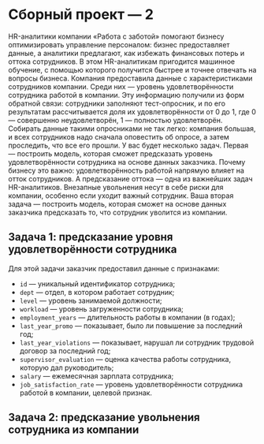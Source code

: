 # Сборный проект — 2
HR-аналитики компании «Работа с заботой» помогают бизнесу оптимизировать управление персоналом: бизнес предоставляет данные, а аналитики предлагают, как избежать финансовых потерь и оттока сотрудников. В этом HR-аналитикам пригодится машинное обучение, с помощью которого получится быстрее и точнее отвечать на вопросы бизнеса. Компания предоставила данные с характеристиками сотрудников компании. Среди них — уровень удовлетворённости сотрудника работой в компании. Эту информацию получили из форм обратной связи: сотрудники заполняют тест-опросник, и по его результатам рассчитывается доля их удовлетворённости от 0 до 1, где 0 — совершенно неудовлетворён, 1 — полностью удовлетворён. Собирать данные такими опросниками не так легко: компания большая, и всех сотрудников надо сначала оповестить об опросе, а затем проследить, что все его прошли. У вас будет несколько задач. Первая — построить модель, которая сможет предсказать уровень удовлетворённости сотрудника на основе данных заказчика. Почему бизнесу это важно: удовлетворённость работой напрямую влияет на отток сотрудников. А предсказание оттока — одна из важнейших задач HR-аналитиков. Внезапные увольнения несут в себе риски для компании, особенно если уходит важный сотрудник. Ваша вторая задача — построить модель, которая сможет на основе данных заказчика предсказать то, что сотрудник уволится из компании.

## Задача 1: предсказание уровня удовлетворённости сотрудника

Для этой задачи заказчик предоставил данные с признаками:

* `id` — уникальный идентификатор сотрудника;
* `dept` — отдел, в котором работает сотрудник;
* `level` — уровень занимаемой должности;
* `workload` — уровень загруженности сотрудника;
* `employment_years` — длительность работы в компании (в годах);
* `last_year_promo` — показывает, было ли повышение за последний год;
* `last_year_violations` — показывает, нарушал ли сотрудник трудовой договор за последний год;
* `supervisor_evaluation` — оценка качества работы сотрудника, которую дал руководитель;
* `salary` — ежемесячная зарплата сотрудника;
* `job_satisfaction_rate` — уровень удовлетворённости сотрудника работой в компании, целевой признак.

## Задача 2: предсказание увольнения сотрудника из компании
